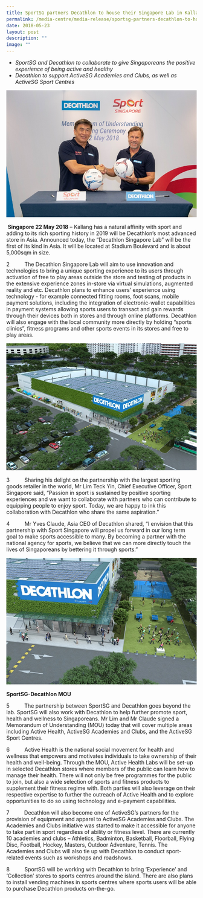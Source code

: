 ```yaml
---
title: SportSG partners Decathlon to house their Singapore Lab in Kallang
permalink: /media-centre/media-release/sportsg-partners-decathlon-to-house-their-singapore-lab-in-kallang/
date: 2018-05-23
layout: post
description: ""
image: ""
---
```

*   _SportSG and Decathlon to collaborate to give Singaporeans the positive experience of being active and healthy_
*   _Decathlon to support ActiveSG Academies and Clubs, as well as ActiveSG Sport Centres_

![](/images/Media%20Centre/Media%20Release/2018/May/Mr%20Lim%20Teck%20Yin%20and%20Mr%20Yves%20Claude.jpeg)

 **Singapore 22 May 2018** – Kallang has a natural affinity with sport and adding to its rich sporting history in 2019 will be Decathlon’s most advanced store in Asia. Announced today, the “Decathlon Singapore Lab” will be the first of its kind in Asia. It will be located at Stadium Boulevard and is about 5,000sqm in size.

2          The Decathlon Singapore Lab will aim to use innovation and technologies to bring a unique sporting experience to its users through activation of free to play areas outside the store and testing of products in the extensive experience zones in-store via virtual simulations, augmented reality and etc. Decathlon plans to enhance users’ experience using technology - for example connected fitting rooms, foot scans, mobile payment solutions, including the integration of electronic-wallet capabilities in payment systems allowing sports users to transact and gain rewards through their devices both in stores and through online platforms. Decathlon will also engage with the local community more directly by holding “sports clinics”, fitness programs and other sports events in its stores and free to play areas.

![](/images/Media%20Centre/Media%20Release/2018/May/DecathlonSingaporeLab_web.jpeg)

3          Sharing his delight on the partnership with the largest sporting goods retailer in the world, Mr Lim Teck Yin, Chief Executive Officer, Sport Singapore said, “Passion in sport is sustained by positive sporting experiences and we want to collaborate with partners who can contribute to equipping people to enjoy sport. Today, we are happy to ink this collaboration with Decathlon who share the same aspiration.”

4          Mr Yves Claude, Asia CEO of Decathlon shared, “I envision that this partnership with Sport Singapore will propel us forward in our long term goal to make sports accessible to many. By becoming a partner with the national agency for sports, we believe that we can more directly touch the lives of Singaporeans by bettering it through sports.”

![](/images/Media%20Centre/Media%20Release/2018/May/DecathlonSingaporeLab2_web.jpeg)

**SportSG-Decathlon MOU**

5          The partnership between SportSG and Decathlon goes beyond the lab. SportSG will also work with Decathlon to help further promote sport, health and wellness to Singaporeans. Mr Lim and Mr Claude signed a Memorandum of Understanding (MOU) today that will cover multiple areas including Active Health, ActiveSG Academies and Clubs, and the ActiveSG Sport Centres.

6          Active Health is the national social movement for health and wellness that empowers and motivates individuals to take ownership of their health and well-being. Through the MOU, Active Health Labs will be set-up in selected Decathlon stores where members of the public can learn how to manage their health. There will not only be free programmes for the public to join, but also a wide selection of sports and fitness products to supplement their fitness regime with. Both parties will also leverage on their respective expertise to further the outreach of Active Health and to explore opportunities to do so using technology and e-payment capabilities.

7          Decathlon will also become one of ActiveSG’s partners for the provision of equipment and apparel to ActiveSG Academies and Clubs. The Academies and Clubs initiative was started to make it accessible for anyone to take part in sport regardless of ability or fitness level. There are currently 10 academies and clubs – Athletics, Badminton, Basketball, Floorball, Flying Disc, Football, Hockey, Masters, Outdoor Adventure, Tennis. The Academies and Clubs will also tie up with Decathlon to conduct sport-related events such as workshops and roadshows.

8          SportSG will be working with Decathlon to bring ‘Experience’ and ‘Collection’ stores to sports centres around the island. There are also plans to install vending machines in sports centres where sports users will be able to purchase Decathlon products on-the-go.